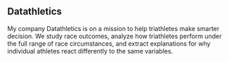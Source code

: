 Datathletics
---
My company Datathletics is on a mission to help triathletes make smarter decision. We study race outcomes, analyze how triathletes perform under the full range of race circumstances, and extract explanations for why individual athletes react differently to the same variables.